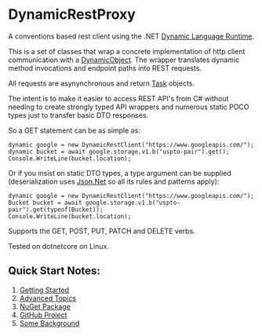 DynamicRestProxy
================

A conventions based rest client using the .NET 
[Dynamic Language Runtime](http://msdn.microsoft.com/en-us/library/dd233052(v=vs.110).aspx). 

This is a set of classes that wrap a concrete implementation of http client communication with a
[DynamicObject](http://msdn.microsoft.com/en-us/library/system.dynamic.dynamicobject(v=vs.110).aspx). 
The wrapper translates dynamic method invocations and endpoint paths into REST requests. 

All requests are asynynchronous and return [Task](https://msdn.microsoft.com/en-us/library/system.threading.tasks.task(v=vs.110).aspx) objects.

The intent is to make it easier to access REST API's from C# without needing to create strongly typed API wrappers and 
numerous static POCO types just to transfer basic DTO responses. 

So a GET statement can be as simple as:

    dynamic google = new DynamicRestClient("https://www.googleapis.com/");
    dynamic bucket = await google.storage.v1.b("uspto-pair").get();
    Console.WriteLine(bucket.location);

Or if you insist on static DTO types, a type argument can be supplied (deserialization uses [Json.Net](http://json.codeplex.com/) so all its rules and patterns apply):

    dynamic google = new DynamicRestClient("https://www.googleapis.com/");
    Bucket bucket = await google.storage.v1.b("uspto-pair").get(typeof(Bucket));
    Console.WriteLine(bucket.location);

Supports the GET, POST, PUT, PATCH and DELETE verbs.

Tested on dotnetcore on Linux.

## Quick Start Notes:

1. [Getting Started](articles/getting-started.md)
2. [Advanced Topics](articles/advanced.md)
3. [NuGet Package](https://www.nuget.org/packages/DynamicRestProxy/)
4. [GitHub Project](https://github.com/dkackman/DynamicRestProxy/)
5. [Some Background](https://www.codeproject.com/Articles/762189/A-Dynamic-Rest-Client-Proxy-with-the-DLR)